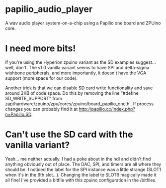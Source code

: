 papilio_audio_player
====================

A wav audio player system-on-a-chip using a Papilio one board and ZPUino core.

I need more bits!
=================

If you're using the Hyperion zpuino variant as the SD examples suggest... well, don't.
The v1.0 vanilla variant seems to have SPI and delta-sigma wishbone peripherals, and more
importantly, it doesn't have the VGA support (more space for our code).

Another trick is that we can disable SD card write functionality and save around 2KB of
code space. Do this by removing the line "#define SD_WRITE_SUPPORT" from
zap/hardware/zpuino/zpu/cores/zpuino/board_papilio_one.h . If process changes you can
probably find it at http://papilio.cc/index.php?n=Papilio.SD.

Can't use the SD card with the vanilla variant?
===============================================

Yeah... me neither actually. I had a poke about in the hdl and didn't find anything obviously
out of place. The DAC, SPI, and timers are all where they should be. I noticed the label
for the SPI instance was a little strange (SLOT1 when it's in the 6th slot...). Changing the label
to SLOT6 magically made it all fine! I've provided a bitfile with this zpuino configuration in
the /bitfiles.
